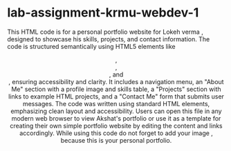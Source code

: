 # lab-assignment-krmu-webdev-1
This HTML code is for a personal portfolio website for Lokeh verma , designed to showcase his skills, projects, and contact information. The code is structured semantically using HTML5 elements like <header>, <main>, <section>, and <footer>, ensuring accessibility and clarity. 
It includes a navigation menu, an "About Me" section with a profile image and skills table, a "Projects" section with links to example HTML projects, and a "Contact Me" form that submits user messages.
The code was written using standard HTML elements, emphasizing clean layout and accessibility. 
Users can open this file in any modern web browser to view Akshat's portfolio or use it as a template for creating their own simple portfolio website by editing the content and links accordingly.
While using this code do not forget to add your image , because this is  your personal portfolio.
